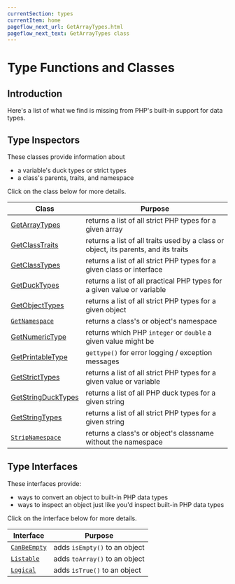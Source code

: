 ```yaml
---
currentSection: types
currentItem: home
pageflow_next_url: GetArrayTypes.html
pageflow_next_text: GetArrayTypes class
---
```


# Type Functions and Classes

## Introduction

Here's a list of what we find is missing from PHP's built-in support for data types.

## Type Inspectors

These classes provide information about

* a variable's duck types or strict types
* a class's parents, traits, and namespace

Click on the class below for more details.

Class | Purpose
------|--------
[GetArrayTypes](GetArrayTypes.html) | returns a list of all strict PHP types for a given array
[GetClassTraits](GetClassTraits.html) | returns a list of all traits used by a class or object, its parents, and its traits
[GetClassTypes](GetClassTypes.html) | returns a list of all strict PHP types for a given class or interface
[GetDuckTypes](GetDuckTypes.html) | returns a list of all practical PHP types for a given value or variable
[GetObjectTypes](GetObjectTypes.html) | returns a list of all strict PHP types for a given object
[`GetNamespace`](GetNamespace.html) | returns a class's or object's namespace
[GetNumericType](GetNumericType.html) | returns which PHP `integer` or `double` a given value might be
[GetPrintableType](GetPrintableType.html) | `gettype()` for error logging / exception messages
[GetStrictTypes](GetStrictTypes.html) | returns a list of all strict PHP types for a given value or variable
[GetStringDuckTypes](GetStringDuckTypes.html) | returns a list of all PHP duck types for a given string
[GetStringTypes](GetStringTypes.html) | returns a list of all strict PHP types for a given string
[`StripNamespace`](StripNamespace.html) | returns a class's or object's classname without the namespace

## Type Interfaces

These interfaces provide:

* ways to convert an object to built-in PHP data types
* ways to inspect an object just like you'd inspect built-in PHP data types

Click on the interface below for more details.

Interface | Purpose
----------|--------
[`CanBeEmpty`](CanBeEmpty.html) | adds `isEmpty()` to an object
[`Listable`](Listable.html) | adds `toArray()` to an object
[`Logical`](Logical.html) | adds `isTrue()` to an object
